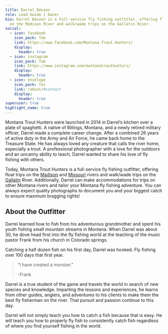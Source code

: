 ```yaml
---
title: Darrel DeLeon
role: Lead Guide | Owner
bio: Darrel DeLeon is a full-service fly fishing outfitter, offering float trips
  on the Madison River and walk/wade trips on the Gallatin River.
social:
  - icon: facebook
    icon_pack: fab
    link: https://www.facebook.com/Montana.Trout.Hunters/
    display:
      header: true
  - icon: instagram
    icon_pack: fab
    link: https://www.instagram.com/montanatrouthunters/
    display:
      header: true
  - icon: envelope
    icon_pack: fas
    link: /about/#contact
    display:
      header: true
superuser: true
highlight_name: true
---
```


Montana Trout Hunters were launched in 2014 in Darrel’s kitchen over a plate of spaghetti. A native of Billings, Montana, and a newly retired military officer, Darrel made a complete career change. After a combined 26 years of active duty in the Army and Air Force, he came back home to the Treasure State. He has always loved any creature that calls the river home, especially a trout. A professional photographer with a love for the outdoors and an uncanny ability to teach, Darrel wanted to share his love of fly fishing with others.

Today, Montana Trout Hunters is a full-service fly fishing outfitter, offering float trips on the [Madison](/our-rivers/#madison-river) and [Missouri](/our-rivers/#missouri-river) rivers and walk/wade trips on the [Gallatin](/our-rivers/#gallatin-river) River. Additionally, Darrel can make accommodations for trips on other Montana rivers and tailor your Montana fly fishing adventure. You can always expect quality photographs to document you and your biggest catch to ensure maximum bragging rights!  


## About the Outfitter

Darrel learned how to fish from his adventurous grandmother and spent his youth fishing small mountain streams in Montana. When Darrel was about 30, he dove head first into the fly fishing world at the teaching of the music pastor Frank from his church in Colorado springs.

Catching a half dozen fish on his first day, Darrel was hooked. Fly fishing over 100 days that first year.  

> “I have created a monster."
>
> \-Frank

Darrel is a true student of the game and travels the world in search of new species and knowledge. Imparting the lessons and experiences, he learns from other guides, anglers, and adventures to his clients to make them the best fly fisherman on the river. That pursuit and passion continue to this day.

Darrel will not simply teach you how to catch a fish because that is easy. He will teach you how to properly fly fish to consistently catch fish regardless of where you find yourself fishing in the world.
